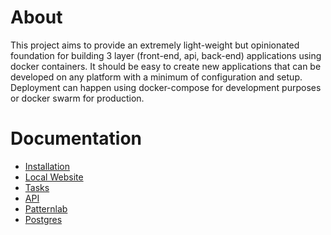 # About
This project aims to provide an extremely light-weight but opinionated foundation for building 3 layer (front-end, api, back-end) applications using docker containers. It should be easy to create new applications that can be developed on any platform with a minimum of configuration and setup.
Deployment can happen using docker-compose for development purposes or docker swarm for production.
# Documentation
- [Installation](documentation/installation.md)
- [Local Website](documentation/localWebsite.md)
- [Tasks](documentation/tasks.md)
- [API](documentation/api.md)
- [Patternlab](documentation/patternlab.md)
- [Postgres](documentation/postgres.md)
